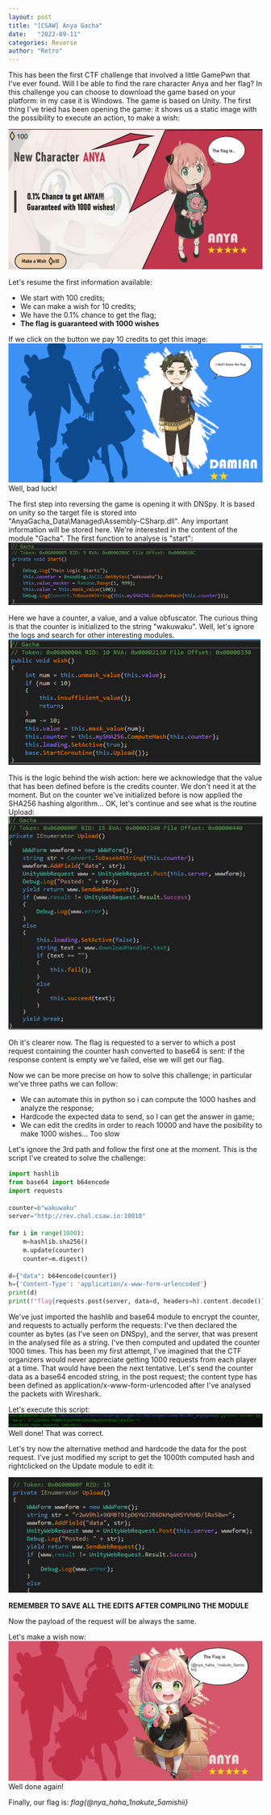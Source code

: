 ```yaml
---
layout: post
title: "[CSAW] Anya Gacha"
date:   "2022-09-11"
categories: Reverse
author: "Retro"
---
```

This has been the first CTF challenge that involved a little GamePwn that I've ever found. Will I be able to find the rare character Anya and her flag?
In this challenge you can choose to download the game based on your platform: in my case it is Windows. The game is based on Unity.
The first thing I've tried has been opening the game: it shows us a static image with the possibility to execute an action, to make a wish: 

![](/assets/posts_images/anyagacha/1-image1.png)

Let's resume the first information available:
- We start with 100 credits;
- We can make a wish for 10 credits;
- We have the 0.1% chance to get the flag;
- **The flag is guaranteed with 1000 wishes**

If we click on the button we pay 10 credits to get this image:
![](/assets/posts_images/anyagacha/2-image2.png)
Well, bad luck!

The first step into reversing the game is opening it with DNSpy. It is based on unity so the target file is stored into "AnyaGacha_Data\Managed\Assembly-CSharp.dll". Any important information will be stored here. We're interested in the content of the module "Gacha". The first function to analyse is "start":
![](/assets/posts_images/anyagacha/3-start.png)

Here we have a counter, a value, and a value obfuscator. The curious thing is that the counter is initialized to the string "wakuwaku".  Well, let's  ignore the logs and search for other interesting modules.
![](/assets/posts_images/anyagacha/4-wish.png)

This is the logic behind the wish action: here we acknowledge that the value that has been defined before is the credits counter. We don't need it at the moment. But on the counter we've initialized before is now applied the SHA256 hashing algorithm... OK, let's continue and see what is  the routine Upload:
![](/assets/posts_images/anyagacha/5-update.png)

Oh it's clearer now. The flag is requested to a server to which a post request containing the counter hash converted to base64 is sent: if the response content is empty we've failed, else we will get our flag.

Now  we can be more precise on how to solve this challenge; in particular we've three paths we can follow:
- We can automate this in python so i can compute the 1000 hashes and analyze the response;
- Hardcode the expected data to send, so I can get the answer in game;
- We can edit the credits in order to reach 10000 and have the posibility to make 1000 wishes... Too slow

Let's ignore the 3rd path and follow the first one at the moment. This is the script I've created to solve the challenge:

```python
import hashlib
from base64 import b64encode
import requests

counter=b"wakuwaku"
server="http://rev.chal.csaw.io:10010"

for i in range(1000):
    m=hashlib.sha256()
    m.update(counter)
    counter=m.digest()

d={"data": b64encode(counter)}
h={'Content-Type': 'application/x-www-form-urlencoded'}
print(d)
print(f"flag{requests.post(server, data=d, headers=h).content.decode()}")
```

We've just imported the hashlib and base64 module to encrypt the counter, and requests to actually perform the requests:
I've then declared the counter as bytes (as I've seen on DNSpy), and the server, that was present in the analysed  file as a string.
I've then computed and updated the counter 1000 times. This has been my first attempt, I've imagined that the CTF organizers would never appreciate getting 1000 requests from each player at a time. That would have been the next tentative.
Let's send the counter data as a base64 encoded string, in the post request; the content type has been defined as application/x-www-form-urlencoded after I've analysed the packets with Wireshark. 

Let's execute this script:
![](/assets/posts_images/anyagacha/6-flag.png)
Well done! That was correct.

Let's try now the alternative method and hardcode the data for the post request. I've just modified my script to get the 1000th computed hash and rightclicked on the Update module to edit it:

![](/assets/posts_images/anyagacha/7-module.png)

**REMEMBER TO SAVE ALL THE EDITS AFTER COMPILING THE MODULE**

Now the payload of the request will be always the same. 

Let's make a wish now:
![](/assets/posts_images/anyagacha/8-flagalt.png)
Well done again!

Finally, our flag is: 
*flag{@nya_haha_1nakute_5amishii}*
